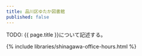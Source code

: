```yaml
---
title: 品川区ゆたか図書館
published: false
---
```


TODO: {{ page.title }}について記述する。

{% include libraries/shinagawa-office-hours.html %}
